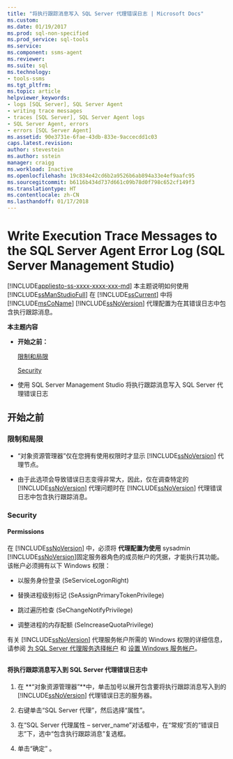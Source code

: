 ```yaml
---
title: "将执行跟踪消息写入 SQL Server 代理错误日志 | Microsoft Docs"
ms.custom: 
ms.date: 01/19/2017
ms.prod: sql-non-specified
ms.prod_service: sql-tools
ms.service: 
ms.component: ssms-agent
ms.reviewer: 
ms.suite: sql
ms.technology:
- tools-ssms
ms.tgt_pltfrm: 
ms.topic: article
helpviewer_keywords:
- logs [SQL Server], SQL Server Agent
- writing trace messages
- traces [SQL Server], SQL Server Agent logs
- SQL Server Agent, errors
- errors [SQL Server Agent]
ms.assetid: 90e3731e-6fae-43db-833e-9accecdd1c03
caps.latest.revision: 
author: stevestein
ms.author: sstein
manager: craigg
ms.workload: Inactive
ms.openlocfilehash: 19c834e42cd6b2a9526b6ab894a33e4ef9aafc95
ms.sourcegitcommit: b6116b434d737d661c09b78d0f798c652cf149f3
ms.translationtype: HT
ms.contentlocale: zh-CN
ms.lasthandoff: 01/17/2018
---
```

# <a name="write-execution-trace-messages-to-the-sql-server-agent-error-log-sql-server-management-studio"></a>Write Execution Trace Messages to the SQL Server Agent Error Log (SQL Server Management Studio)
[!INCLUDE[appliesto-ss-xxxx-xxxx-xxx-md](../../includes/appliesto-ss-xxxx-xxxx-xxx-md.md)] 本主题说明如何使用 [!INCLUDE[ssManStudioFull](../../includes/ssmanstudiofull_md.md)] 在 [!INCLUDE[ssCurrent](../../includes/sscurrent_md.md)] 中将 [!INCLUDE[msCoName](../../includes/msconame_md.md)] [!INCLUDE[ssNoVersion](../../includes/ssnoversion_md.md)] 代理配置为在其错误日志中包含执行跟踪消息。  
  
**本主题内容**  
  
-   **开始之前：**  
  
    [限制和局限](#Restrictions)  
  
    [Security](#Security)  
  
-   使用 SQL Server Management Studio 将执行跟踪消息写入 SQL Server 代理错误日志  
  
## <a name="BeforeYouBegin"></a>开始之前  
  
### <a name="Restrictions"></a>限制和局限  
  
-   “对象资源管理器”仅在您拥有使用权限时才显示 [!INCLUDE[ssNoVersion](../../includes/ssnoversion_md.md)] 代理节点。  
  
-   由于此选项会导致错误日志变得非常大，因此，仅在调查特定的 [!INCLUDE[ssNoVersion](../../includes/ssnoversion_md.md)] 代理问题时在 [!INCLUDE[ssNoVersion](../../includes/ssnoversion_md.md)] 代理错误日志中包含执行跟踪消息。  
  
### <a name="Security"></a>Security  
  
#### <a name="Permissions"></a>Permissions  
在 [!INCLUDE[ssNoVersion](../../includes/ssnoversion_md.md)] 中，必须将 **代理配置为使用** sysadmin [!INCLUDE[ssNoVersion](../../includes/ssnoversion_md.md)]固定服务器角色的成员帐户的凭据，才能执行其功能。 该帐户必须拥有以下 Windows 权限：  
  
-   以服务身份登录 (SeServiceLogonRight)  
  
-   替换进程级别标记 (SeAssignPrimaryTokenPrivilege)  
  
-   跳过遍历检查 (SeChangeNotifyPrivilege)  
  
-   调整进程的内存配额 (SeIncreaseQuotaPrivilege)  
  
有关 [!INCLUDE[ssNoVersion](../../includes/ssnoversion_md.md)] 代理服务帐户所需的 Windows 权限的详细信息，请参阅 [为 SQL Server 代理服务选择帐户](../../ssms/agent/select-an-account-for-the-sql-server-agent-service.md) 和 [设置 Windows 服务帐户](http://msdn.microsoft.com/en-us/309b9dac-0b3a-4617-85ef-c4519ce9d014)。  
  
## <a name="SSMSProcedure"></a>  
#### <a name="to-write-execution-trace-messages-to-the-sql-server-agent-error-log"></a>将执行跟踪消息写入到 SQL Server 代理错误日志中  
  
1.  在 **“对象资源管理器”**中，单击加号以展开包含要将执行跟踪消息写入到的 [!INCLUDE[ssNoVersion](../../includes/ssnoversion_md.md)] 代理错误日志的服务器。  
  
2.  右键单击“SQL Server 代理”，然后选择“属性”。  
  
3.  在“SQL Server 代理属性 – server_name”对话框中，在“常规”页的“错误日志”下，选中“包含执行跟踪消息”复选框。  
  
4.  单击“确定” 。  
  
